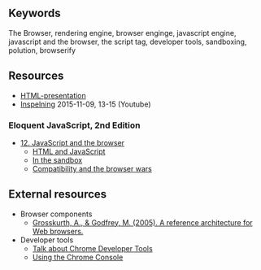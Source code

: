 ## Keywords
The Browser, rendering engine, browser enginge, javascript engine, javascript and the browser, the script tag, developer tools, sandboxing, polution, browserify

## Resources
- [HTML-presentation](https://rawgit.com/1dv022/syllabus/master/lectures/02/index.html#/)
- [Inspelning](https://youtu.be/UT5ooePvFEE) 2015-11-09, 13-15 (Youtube)

### Eloquent JavaScript, 2nd Edition 

- [12. JavaScript and the browser](http://eloquentjavascript.net/12_browser.html)
    - [HTML and JavaScript](http://eloquentjavascript.net/12_browser.html#h_x9VDt2sTZZ)
    - [In the sandbox](http://eloquentjavascript.net/12_browser.html#h_xSthu5StoL)
    - [Compatibility and the browser wars](http://eloquentjavascript.net/12_browser.html#h_p42hxqLkOm)

## External resources
* Browser components
  * [Grosskurth, A., & Godfrey, M. (2005). A reference architecture for Web browsers.](http://grosskurth.ca/papers/browser-refarch.pdf)
* Developer tools
  * [Talk about Chrome Developer Tools]( https://youtu.be/dQeSRZbD1mw)
  * [Using the Chrome Console](https://developer.chrome.com/devtools/docs/console)
